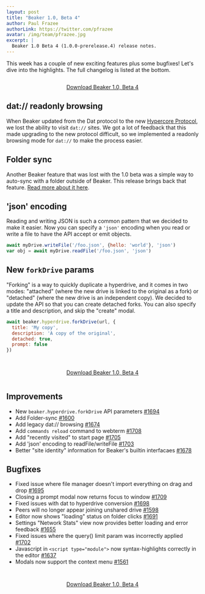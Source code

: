 ```yaml
---
layout: post
title: "Beaker 1.0, Beta 4"
author: Paul Frazee
authorLink: https://twitter.com/pfrazee
avatar: /img/team/pfrazee.jpg
excerpt: |
  Beaker 1.0 Beta 4 (1.0.0-prerelease.4) release notes.
---
```


This week has a couple of new exciting features plus some bugfixes! Let's dive into the highlights. The full changelog is listed at the bottom.

<div style="text-align: center; margin: 2em 0">
<a class="btn" title="Download the Beaker 1.0, Beta 4" href="/install/">Download Beaker 1.0, Beta 4</a>
</div>

## dat:// readonly browsing

When Beaker updated from the Dat protocol to the new [Hypercore Protocol](https://hypercore-protocol.org), we lost the ability to visit `dat://` sites. We got a lot of feedback that this made upgrading to the new protocol difficult, so we implemented a readonly browsing mode for `dat://` to make the process easier.

## Folder sync

Another Beaker feature that was lost with the 1.0 beta was a simple way to auto-sync with a folder outside of Beaker. This release brings back that feature. [Read more about it here](https://docs.beakerbrowser.com/intermediate/syncing-with-folders).

## 'json' encoding

Reading and writing JSON is such a common pattern that we decided to make it easier. Now you can specify a `'json'` encoding when you read or write a file to have the API accept or emit objects.

```javascript
await myDrive.writeFile('/foo.json', {hello: 'world'}, 'json')
var obj = await myDrive.readFile('/foo.json', 'json')
```

## New `forkDrive` params

"Forking" is a way to quickly duplicate a hyperdrive, and it comes in two modes: "attached" (where the new drive is linked to the original as a fork) or "detached" (where the new drive is an independent copy). We decided to update the API so that you can create detached forks. You can also specify a title and description, and skip the "create" modal.

```js
await beaker.hyperdrive.forkDrive(url, {
  title: 'My copy',
  description: 'A copy of the original',
  detached: true,
  prompt: false
})
```

<div style="text-align: center; margin: 3em 0">
<a class="btn" title="Download the Beaker 1.0, Beta 4" href="/install/">Download Beaker 1.0, Beta 4</a>
</div>

## Improvements

- New `beaker.hyperdrive.forkDrive` API parameters [#1694](https://github.com/beakerbrowser/issues/1694)
- Add Folder-sync [#1600](https://github.com/beakerbrowser/issues/1600)
- Add legacy dat:// browsing [#1674](https://github.com/beakerbrowser/issues/1674)
- Add `commands reload` command to webterm [#1708](https://github.com/beakerbrowser/issues/1708)
- Add "recently visited" to start page [#1705](https://github.com/beakerbrowser/issues/1705)
- Add 'json' encoding to readFile/writeFile [#1703](https://github.com/beakerbrowser/issues/1703)
- Better "site identity" information for Beaker's builtin interfacaes [#1678](https://github.com/beakerbrowser/issues/1678)

## Bugfixes

- Fixed issue where file manager doesn't import everything on drag and drop [#1695](https://github.com/beakerbrowser/issues/1695)
- Closing a prompt modal now returns focus to window [#1709](https://github.com/beakerbrowser/issues/1709)
- Fixed issues with dat to hyperdrive conversion [#1698](https://github.com/beakerbrowser/issues/1698)
- Peers will no longer appear joining unshared drive [#1598](https://github.com/beakerbrowser/issues/1598)
- Editor now shows "loading" status on folder clicks [#1691](https://github.com/beakerbrowser/issues/1691)
- Settings "Network Stats" view now provides better loading and error feedback [#1655](https://github.com/beakerbrowser/issues/1655)
- Fixed issues where the query() limit param was incorrectly applied [#1702](https://github.com/beakerbrowser/issues/1702)
- Javascript in `<script type="module">` now syntax-highlights correctly in the editor [#1637](https://github.com/beakerbrowser/issues/1637)
- Modals now support the context menu [#1561](https://github.com/beakerbrowser/issues/1561)


<div style="text-align: center; margin: 3em 0">
<a class="btn" title="Download the Beaker 1.0, Beta 4" href="/install/">Download Beaker 1.0, Beta 4</a>
</div>